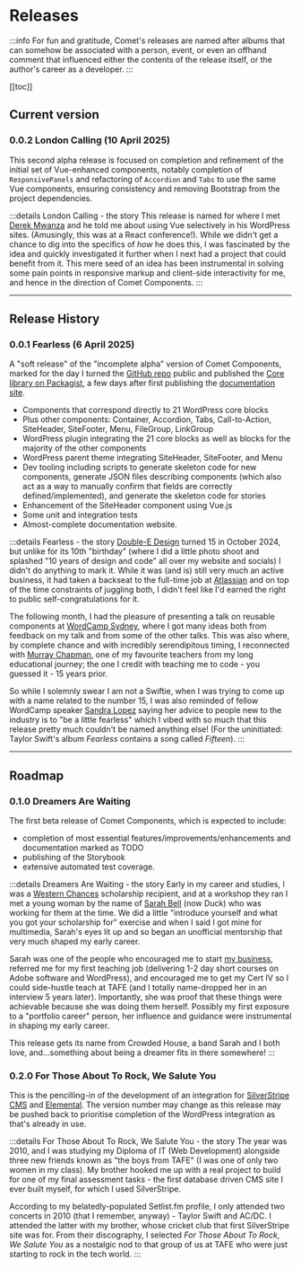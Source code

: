 # Releases

:::info
For fun and gratitude, Comet's releases are named after albums that can somehow be associated with a person, event, or even an offhand comment that influenced either the contents of the release itself, or the author's career as a developer.
:::

[[toc]]

## Current version

### 0.0.2 London Calling (10 April 2025)
This second alpha release is focused on completion and refinement of the initial set of Vue-enhanced components, notably completion of `ResponsivePanels` and refactoring of `Accordion` and `Tabs` to use the same Vue components, ensuring consistency and removing Bootstrap from the project dependencies.

:::details London Calling - the story
This release is named for where I met [Derek Mwanza](https://www.creativeconnections.co.uk/) and he told me about using Vue selectively in his WordPress sites. (Amusingly, this was at a React conference!). While we didn't get a chance to dig into the specifics of
_how_ he does this, I was fascinated by the idea and quickly investigated it further when I next had a project that could benefit from it. This mere seed of an idea has been instrumental in solving some pain points in responsive markup and client-side interactivity for me, and hence in the direction of Comet Components.
:::

---

## Release History

### 0.0.1 Fearless (6 April 2025)

A "soft release" of the "incomplete alpha" version of Comet Components, marked for the day I turned the [GitHub repo](https://github.com/doubleedesign/comet-components) public and published the [Core library on Packagist](https://packagist.org/packages/doubleedesign/comet-components-core), a few days after first publishing the [documentation site](https://cometcomponents.io).

- Components that correspond directly to 21 WordPress core blocks
- Plus other components: Container, Accordion, Tabs, Call-to-Action, SiteHeader, SiteFooter, Menu, FileGroup, LinkGroup
- WordPress plugin integrating the 21 core blocks as well as blocks for the majority of the other components
- WordPress parent theme integrating SiteHeader, SiteFooter, and Menu
- Dev tooling including scripts to generate skeleton code for new components, generate JSON files describing components (which also act as a way to manually confirm that fields are correctly defined/implemented), and generate the skeleton code for stories
- Enhancement of the SiteHeader component using Vue.js
- Some unit and integration tests
- Almost-complete documentation website.

:::details Fearless - the story
[Double-E Design](https://www.doubleedesign.com.au) turned 15 in October 2024, but unlike for its 10th "birthday" (where I did a little photo shoot and splashed "10 years of design and code" all over my website and socials) I didn't do anything to mark it. While it was (and is) still very much an active business, it had taken a backseat to the full-time job at [Atlassian](https://www.atlassian.com/) and on top of the time constraints of juggling both, I didn't feel like I'd earned the right to public self-congratulations for it.

The following month, I had the pleasure of presenting a talk on reusable components at [WordCamp Sydney](https://sydney.wordcamp.org/2024/), where I got many ideas both from feedback on my talk and from some of the other talks. This was also where, by complete chance and with incredibly serendipitous timing, I reconnected with [Murray Chapman](https://www.muzkore.com/), one of my favourite teachers from my long educational journey; the one I credit with teaching me to code - you guessed it - 15 years prior.

So while I solemnly swear I am not a Swiftie, when I was trying to come up with a name related to the number 15, I was also reminded of fellow WordCamp speaker [Sandra Lopez](https://www.sandzstudio.com.au/) saying her advice to people new to the industry is to "be a little fearless" which I vibed with so much that this release pretty much couldn't be named anything else! (For the uninitiated: Taylor Swift's album _Fearless_ contains a song called _Fifteen_).
:::

---

## Roadmap

### 0.1.0 Dreamers Are Waiting
The first beta release of Comet Components, which is expected to include:
- completion of most essential features/improvements/enhancements and documentation marked as TODO
- publishing of the Storybook
- extensive automated test coverage.

:::details Dreamers Are Waiting - the story
Early in my career and studies, I was a [Western Chances](https://westernchances.org.au/) scholarship recipient, and at a workshop they ran I met a young woman by the name of [Sarah Bell](https://mantacreative.agency/) (now Duck) who was working for them at the time. We did a little "introduce yourself and what you got your scholarship for" exercise and when I said I got mine for multimedia, Sarah's eyes lit up and so began an unofficial mentorship that very much shaped my early career.

Sarah was one of the people who encouraged me to start [my business](https://www.doubleedesign.com.au), referred me for my first teaching job (delivering 1-2 day short courses on Adobe software and WordPress), and encouraged me to get my Cert IV so I could side-hustle teach at TAFE (and I totally name-dropped her in an interview 5 years later). Importantly, she was proof that these things were achievable because she was doing them herself. Possibly my first exposure to a "portfolio career" person, her influence and guidance were instrumental in shaping my early career.

This release gets its name from Crowded House, a band Sarah and I both love, and...something about being a dreamer fits in there somewhere!
:::

### 0.2.0 For Those About To Rock, We Salute You

This is the pencilling-in of the development of an integration for [SilverStripe CMS](https://www.silverstripe.org/) and [Elemental](https://github.com/silverstripe/silverstripe-elemental). The version number may change as this release may be pushed back to prioritise completion of the WordPress integration as that's already in use.

:::details For Those About To Rock, We Salute You - the story
The year was 2010, and I was studying my Diploma of IT (Web Development) alongside three new friends known as "the boys from TAFE" (I was one of only two women in my class). My brother hooked me up with a real project to build for one of my final assessment tasks - the first database driven CMS site I ever built myself, for which I used SilverStripe. 

According to my belatedly-populated Setlist.fm profile, I only attended two concerts in 2010 (that I remember, anyway) - Taylor Swift and AC/DC. I attended the latter with my brother, whose cricket club that first SilverStripe site was for. From their discography, I selected _For Those About To Rock, We Salute You_ as a nostalgic nod to that group of us at TAFE who were just starting to rock in the tech world.
:::
